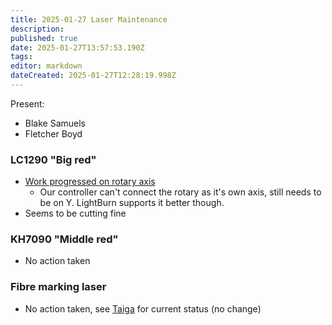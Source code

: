 ```yaml
---
title: 2025-01-27 Laser Maintenance
description: 
published: true
date: 2025-01-27T13:57:53.190Z
tags: 
editor: markdown
dateCreated: 2025-01-27T12:28:19.998Z
---
```


Present:
* Blake Samuels
* Fletcher Boyd

### LC1290 "Big red"

* [Work progressed on rotary axis](https://tasks.artifactory.org.au/project/lasers/us/16?kanban-status=37)
  * Our controller can't connect the rotary as it's own axis, still needs to be on Y. LightBurn supports it better though.
* Seems to be cutting fine

### KH7090 "Middle red"

* No action taken

### Fibre marking laser

* No action taken, see [Taiga](https://tasks.artifactory.org.au/project/lasers/us/6?kanban-status=37) for current status (no change)
